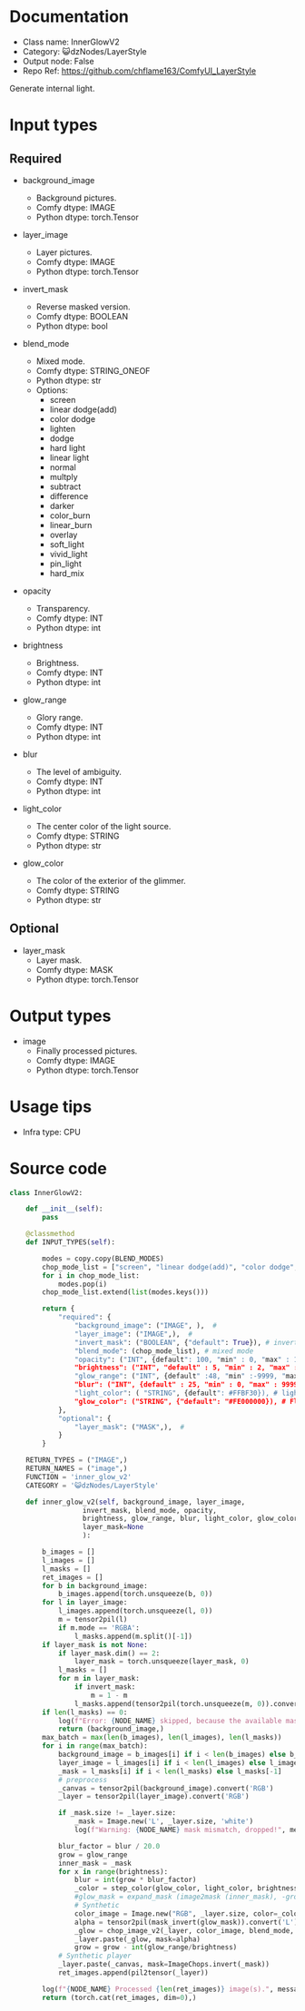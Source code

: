 # Documentation
- Class name: InnerGlowV2
- Category: 😺dzNodes/LayerStyle
- Output node: False
- Repo Ref: https://github.com/chflame163/ComfyUI_LayerStyle

Generate internal light.

# Input types

## Required

- background_image
    - Background pictures.
    - Comfy dtype: IMAGE
    - Python dtype: torch.Tensor

- layer_image
    - Layer pictures.
    - Comfy dtype: IMAGE
    - Python dtype: torch.Tensor

- invert_mask
    - Reverse masked version.
    - Comfy dtype: BOOLEAN
    - Python dtype: bool

- blend_mode
    - Mixed mode.
    - Comfy dtype: STRING_ONEOF
    - Python dtype: str
    - Options:
        - screen
        - linear dodge(add)
        - color dodge
        - lighten
        - dodge
        - hard light
        - linear light
        - normal
        - multply
        - subtract
        - difference
        - darker
        - color_burn
        - linear_burn
        - overlay
        - soft_light
        - vivid_light
        - pin_light
        - hard_mix

- opacity
    - Transparency.
    - Comfy dtype: INT
    - Python dtype: int

- brightness
    - Brightness.
    - Comfy dtype: INT
    - Python dtype: int

- glow_range
    - Glory range.
    - Comfy dtype: INT
    - Python dtype: int

- blur
    - The level of ambiguity.
    - Comfy dtype: INT
    - Python dtype: int

- light_color
    - The center color of the light source.
    - Comfy dtype: STRING
    - Python dtype: str

- glow_color
    - The color of the exterior of the glimmer.
    - Comfy dtype: STRING
    - Python dtype: str

## Optional

- layer_mask
    - Layer mask.
    - Comfy dtype: MASK
    - Python dtype: torch.Tensor

# Output types

- image
    - Finally processed pictures.
    - Comfy dtype: IMAGE
    - Python dtype: torch.Tensor

# Usage tips
- Infra type: CPU

# Source code
```python
class InnerGlowV2:

    def __init__(self):
        pass

    @classmethod
    def INPUT_TYPES(self):

        modes = copy.copy(BLEND_MODES)
        chop_mode_list = ["screen", "linear dodge(add)", "color dodge", "lighten", "dodge", "hard light", "linear light"]
        for i in chop_mode_list:
            modes.pop(i)
        chop_mode_list.extend(list(modes.keys()))

        return {
            "required": {
                "background_image": ("IMAGE", ),  #
                "layer_image": ("IMAGE",),  #
                "invert_mask": ("BOOLEAN", {"default": True}), # invert mask
                "blend_mode": (chop_mode_list), # mixed mode
                "opacity": ("INT", {default": 100, "min" : 0, "max" : 100, "step" ), # Transparency
                "brightness": ("INT", "default" : 5, "min" : 2, "max" : 20, "step" ), # iterative
                "glow_range": ("INT", {default" :48, "min" :-9999, "max" :9999, "step" ), # expansion
                "blur": ("INT", {default" : 25, "min" : 0, "max" : 9999, "step" ), # Expanding
                "light_color": ( "STRING", {default": #FFBF30}), # light center colour
                "glow_color": ("STRING", {"default": "#FE000000}), # Florious Outer Colors
            },
            "optional": {
                "layer_mask": ("MASK",),  #
            }
        }

    RETURN_TYPES = ("IMAGE",)
    RETURN_NAMES = ("image",)
    FUNCTION = 'inner_glow_v2'
    CATEGORY = '😺dzNodes/LayerStyle'

    def inner_glow_v2(self, background_image, layer_image,
                  invert_mask, blend_mode, opacity,
                  brightness, glow_range, blur, light_color, glow_color,
                  layer_mask=None
                  ):

        b_images = []
        l_images = []
        l_masks = []
        ret_images = []
        for b in background_image:
            b_images.append(torch.unsqueeze(b, 0))
        for l in layer_image:
            l_images.append(torch.unsqueeze(l, 0))
            m = tensor2pil(l)
            if m.mode == 'RGBA':
                l_masks.append(m.split()[-1])
        if layer_mask is not None:
            if layer_mask.dim() == 2:
                layer_mask = torch.unsqueeze(layer_mask, 0)
            l_masks = []
            for m in layer_mask:
                if invert_mask:
                    m = 1 - m
                l_masks.append(tensor2pil(torch.unsqueeze(m, 0)).convert('L'))
        if len(l_masks) == 0:
            log(f"Error: {NODE_NAME} skipped, because the available mask is not found.", message_type='error')
            return (background_image,)
        max_batch = max(len(b_images), len(l_images), len(l_masks))
        for i in range(max_batch):
            background_image = b_images[i] if i < len(b_images) else b_images[-1]
            layer_image = l_images[i] if i < len(l_images) else l_images[-1]
            _mask = l_masks[i] if i < len(l_masks) else l_masks[-1]
            # preprocess
            _canvas = tensor2pil(background_image).convert('RGB')
            _layer = tensor2pil(layer_image).convert('RGB')

            if _mask.size != _layer.size:
                _mask = Image.new('L', _layer.size, 'white')
                log(f"Warning: {NODE_NAME} mask mismatch, dropped!", message_type='warning')

            blur_factor = blur / 20.0
            grow = glow_range
            inner_mask = _mask
            for x in range(brightness):
                blur = int(grow * blur_factor)
                _color = step_color(glow_color, light_color, brightness, x)
                #glow_mask = expand_mask (image2mask (inner_mask), -grow, blur) #extension, blurry
                # Synthetic
                color_image = Image.new("RGB", _layer.size, color=_color)
                alpha = tensor2pil(mask_invert(glow_mask)).convert('L')
                _glow = chop_image_v2(_layer, color_image, blend_mode, int(step_value(1, opacity, brightness, x)))
                _layer.paste(_glow, mask=alpha)
                grow = grow - int(glow_range/brightness)
            # Synthetic player
            _layer.paste(_canvas, mask=ImageChops.invert(_mask))
            ret_images.append(pil2tensor(_layer))

        log(f"{NODE_NAME} Processed {len(ret_images)} image(s).", message_type='finish')
        return (torch.cat(ret_images, dim=0),)
```